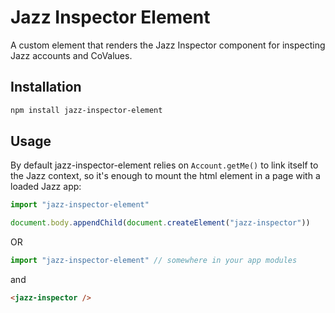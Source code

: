 # Jazz Inspector Element

A custom element that renders the Jazz Inspector component for inspecting Jazz accounts and CoValues.

## Installation

```bash
npm install jazz-inspector-element
```

## Usage

By default jazz-inspector-element relies on `Account.getMe()` to link itself to the Jazz context, so it's enough to mount the html element in a page with a loaded Jazz app:

```ts
import "jazz-inspector-element"

document.body.appendChild(document.createElement("jazz-inspector"))
```

OR

```ts
import "jazz-inspector-element" // somewhere in your app modules
```

and

```html
<jazz-inspector />
```
